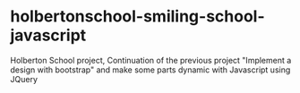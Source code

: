 # holbertonschool-smiling-school-javascript
Holberton School project, Continuation of the previous project "Implement a design with bootstrap" and make some parts dynamic with Javascript using JQuery
